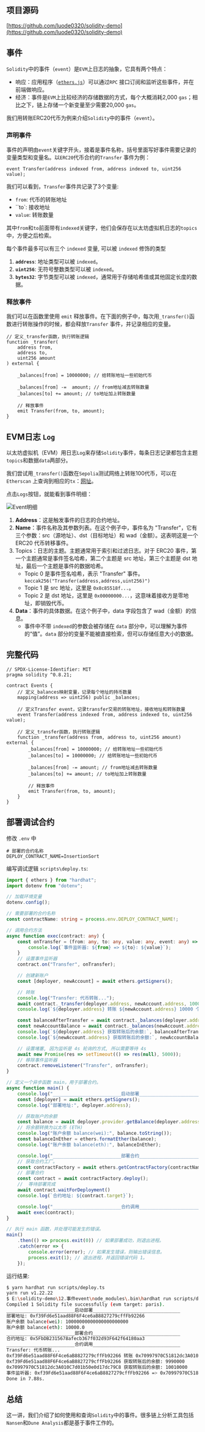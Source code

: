 ## 项目源码

[https://github.com/luode0320/solidity-demo](https://github.com/luode0320/solidity-demo)

## 事件

`Solidity`中的事件（`event`）是`EVM`上日志的抽象，它具有两个特点：

- 响应：应用程序（[`ethers.js`](https://learnblockchain.cn/docs/ethers.js/api-contract.html#id18)）可以通过`RPC`
  接口订阅和监听这些事件，并在前端做响应。
- 经济：事件是`EVM`上比较经济的存储数据的方式，每个大概消耗2,000 `gas`；相比之下，链上存储一个新变量至少需要20,000 `gas`。

我们用转账ERC20代币为例来介绍`Solidity`中的事件（`event`）。

### 声明事件

事件的声明由`event`关键字开头，接着是事件名称，括号里面写好事件需要记录的变量类型和变量名。以`ERC20`代币合约的`Transfer`
事件为例：

```solidity
event Transfer(address indexed from, address indexed to, uint256 value);
```

我们可以看到，`Transfer`事件共记录了3个变量:

- `from`: 代币的转账地址
- ``to`: 接收地址
- `value`: 转账数量

其中`from`和`to`前面带有`indexed`关键字，他们会保存在以太坊虚拟机日志的`topics`中，方便之后检索。

每个事件最多可以有三个 `indexed` 变量, 可以被 `indexed` 修饰的类型

1. **`address`**: 地址类型可以被 `indexed`。
2. **`uint256`**: 无符号整数类型可以被 `indexed`。
3. **`bytes32`**: 字节类型可以被 `indexed`，通常用于存储哈希值或其他固定长度的数据。

### 释放事件

我们可以在函数里使用 `emit` 释放事件。在下面的例子中，每次用`_transfer()`函数进行转账操作的时候，都会释放`Transfer`
事件，并记录相应的变量。

```solidity
// 定义_transfer函数，执行转账逻辑
function _transfer(
    address from,
    address to,
    uint256 amount
) external {

    _balances[from] = 10000000; // 给转账地址一些初始代币

    _balances[from] -=  amount; // from地址减去转账数量
    _balances[to] += amount; // to地址加上转账数量

    // 释放事件
    emit Transfer(from, to, amount);
}
```

## EVM日志 `Log`

以太坊虚拟机（EVM）用日志`Log`来存储`Solidity`事件，每条日志记录都包含主题`topics`和数据`data`两部分。

我们尝试用`_transfer()`函数在`Sepolia`测试网络上转账100代币，可以在`Etherscan`
上查询到相应的`tx`：[网址](https://sepolia.etherscan.io/tx/0xb07dcd9943662e2e8b17c7add370f046401962ce24d0690a61bb249a385dc8c9#eventlog)。

点击`Logs`按钮，就能看到事件明细：

![Event明细](../../../picture/12-4-3397b1066a143a21feb58ed7c697164d.png)

1. **Address**：这是触发事件的日志的合约地址。
2. **Name**：事件名称及其参数列表。在这个例子中，事件名为 "Transfer"，它有三个参数：src（源地址）、dst（目标地址）和
   wad（金额）。这表明这是一个 ERC20 代币转移事件。
3. Topics：日志的主题。主题通常用于索引和过滤日志。对于 ERC20 事件，第一个主题通常是事件签名哈希，第二个主题是 src 地址，第三个主题是
   dst 地址，最后一个主题是事件的数据哈希。
    - Topic 0 是事件签名哈希，表示 "Transfer" 事件。`keccak256("Transfer(address,address,uint256)")`
    - Topic 1 是 src 地址，这里是 `0x8c85518f...`。
    - Topic 2 是 dst 地址，这里是 `0x00000000...`，这意味着接收方是零地址，即销毁代币。
4. **Data**：事件的具体数据。在这个例子中，data 字段包含了 wad（金额）的信息。
    - 事件中不带 `indexed`的参数会被存储在 `data` 部分中，可以理解为事件的“值”。`data` 部分的变量不能被直接检索，但可以存储任意大小的数据。

## 完整代码

```solidity
// SPDX-License-Identifier: MIT
pragma solidity ^0.8.21;

contract Events {
    // 定义_balances映射变量，记录每个地址的持币数量
    mapping(address => uint256) public _balances;

    // 定义Transfer event，记录transfer交易的转账地址，接收地址和转账数量
    event Transfer(address indexed from, address indexed to, uint256 value);

    // 定义_transfer函数，执行转账逻辑
    function _transfer(address from, address to, uint256 amount) external {
        _balances[from] = 10000000; // 给转账地址一些初始代币
        _balances[to] = 10000000; // 给转账地址一些初始代币

        _balances[from] -= amount; // from地址减去转账数量
        _balances[to] += amount; // to地址加上转账数量

        // 释放事件
        emit Transfer(from, to, amount);
    }
}

```

## 部署调试合约

修改 `.env` 中

```
# 部署的合约名称
DEPLOY_CONTRACT_NAME=InsertionSort
```

编写调试逻辑 `scripts\deploy.ts`:

```ts
import { ethers } from "hardhat";
import dotenv from "dotenv";

// 加载环境变量
dotenv.config();

// 需要部署的合约名称
const contractName: string = process.env.DEPLOY_CONTRACT_NAME!;

// 调用合约方法
async function exec(contract: any) {
    const onTransfer = (from: any, to: any, value: any, event: any) => {
        console.log(`事件监听器: ${from} => ${to}: ${value}`);
    }
    // 设置事件监听器
    contract.on("Transfer", onTransfer);

    // 创建新账户
    const [deployer, newAccount] = await ethers.getSigners();

    // 转账
    console.log("Transfer: 代币转账...");
    await contract._transfer(deployer.address, newAccount.address, 10000);
    console.log(`${deployer.address} 转账 ${newAccount.address} 10000 个代币`);

    const balanceAfterTransfer = await contract._balances(deployer.address);
    const newAccountBalance = await contract._balances(newAccount.address);
    console.log(`${deployer.address} 获取转账后的余额:`, balanceAfterTransfer.toString());
    console.log(`${newAccount.address} 获取转账后的余额:`, newAccountBalance.toString());

    // 设置堵塞, 因为监听是 4s 轮询的方式, 所以需要等待 4s
    await new Promise(res => setTimeout(() => res(null), 5000));
    // 移除事件监听器
    contract.removeListener("Transfer", onTransfer);
}

// 定义一个异步函数 main，用于部署合约。
async function main() {
    console.log("_________________________启动部署________________________________");
    const [deployer] = await ethers.getSigners();
    console.log("部署地址:", deployer.address);

    // 获取账户的余额
    const balance = await deployer.provider.getBalance(deployer.address);
    // 将余额转换为以太币 (ETH)
    console.log("账户余额 balance(wei):", balance.toString());
    const balanceInEther = ethers.formatEther(balance);
    console.log("账户余额 balance(eth):", balanceInEther);

    console.log("_________________________部署合约________________________________");
    // 获取合约工厂。
    const contractFactory = await ethers.getContractFactory(contractName);
    // 部署合约
    const contract = await contractFactory.deploy();
    //  等待部署完成
    await contract.waitForDeployment()
    console.log(`合约地址: ${contract.target}`);

    console.log("_________________________合约调用________________________________");
    await exec(contract);
}

// 执行 main 函数，并处理可能发生的错误。
main()
    .then(() => process.exit(0)) // 如果部署成功，则退出进程。
    .catch(error => {
        console.error(error); // 如果发生错误，则输出错误信息。
        process.exit(1); // 退出进程，并返回错误代码 1。
    });
```

运行结果:

```sh
$ yarn hardhat run scripts/deploy.ts 
yarn run v1.22.22
$ E:\solidity-demo\12.事件event\node_modules\.bin\hardhat run scripts/deploy.ts
Compiled 1 Solidity file successfully (evm target: paris).
_________________________启动部署________________________________
部署地址: 0xf39Fd6e51aad88F6F4ce6aB8827279cffFb92266
账户余额 balance(wei): 10000000000000000000000
账户余额 balance(eth): 10000.0
_________________________部署合约________________________________
合约地址: 0x5FbDB2315678afecb367f032d93F642f64180aa3
_________________________合约调用________________________________
Transfer: 代币转账...
0xf39Fd6e51aad88F6F4ce6aB8827279cffFb92266 转账 0x70997970C51812dc3A010C7d01b50e0d17dc79C8 10000 个代币
0xf39Fd6e51aad88F6F4ce6aB8827279cffFb92266 获取转账后的余额: 9990000
0x70997970C51812dc3A010C7d01b50e0d17dc79C8 获取转账后的余额: 10010000
事件监听器: 0xf39Fd6e51aad88F6F4ce6aB8827279cffFb92266 => 0x70997970C51812dc3A010C7d01b50e0d17dc79C8: 10000
Done in 7.88s.
```

## 总结

这一讲，我们介绍了如何使用和查询`Solidity`中的事件。很多链上分析工具包括`Nansen`和`Dune Analysis`都是基于事件工作的。

